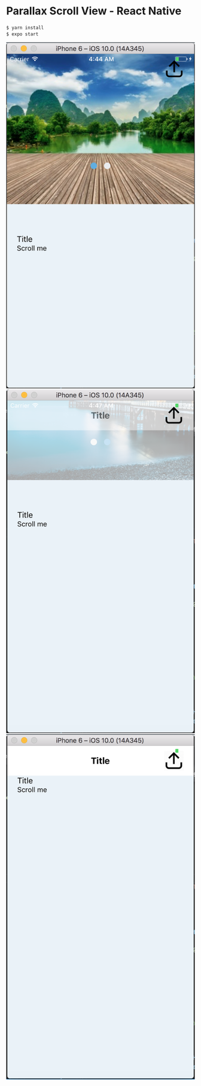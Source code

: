# Parallax Scroll View - React Native

```sh
$ yarn install
$ expo start
```

![alt text](https://github.com/pranabmitra/playground/blob/master/parallax-scroll-view-RN/assets/first-view.png)
![alt text](https://github.com/pranabmitra/playground/blob/master/parallax-scroll-view-RN/assets/middle-view.png)
![alt text](https://github.com/pranabmitra/playground/blob/master/parallax-scroll-view-RN/assets/last-view.png)

        
      

